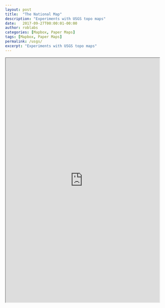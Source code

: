 ```yaml
---
layout: post
title:  "The National Map"
description: "Experiments with USGS topo maps"
date:   2017-09-27T00:00:01-00:00
author: roblabs
categories: [Mapbox, Paper Maps]
tags: [Mapbox, Paper Maps]
permalink: /usgs/
excerpt: "Experiments with USGS topo maps"
---
```


<iframe allowfullscreen="true" width = "100%" height = "800" src="https://api.mapbox.com/styles/v1/roblabs/cj83mpdcgauwa2rp408j9px42.html?fresh=true&title=false&access_token=pk.eyJ1Ijoicm9ibGFicyIsImEiOiJwVlg0cnZnIn0.yhekddtKwZohGoORaWjqIw#9.92/33.2028/-116.6595">
  <p>Your browser does not support iframes.</p>
</iframe>


[tsg]:  http://www.timestampgenerator.com
